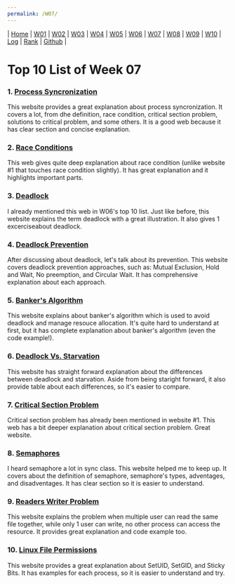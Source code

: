 ```yaml
---
permalink: /W07/
---
```

| [Home](https://saepasomba.github.io/os211) | [W01](https://saepasomba.github.io/os211/W01) | [W02](https://saepasomba.github.io/os211/W02) | [W03](https://saepasomba.github.io/os211/W03) | [W04](https://saepasomba.github.io/os211/W04) | [W05](https://saepasomba.github.io/os211/W05) | [W06](https://saepasomba.github.io/os211/W06) | [W07](https://saepasomba.github.io/os211/W07) | [W08](https://saepasomba.github.io/os211/W08) | [W09](https://saepasomba.github.io/os211/W09) | [W10](https://saepasomba.github.io/os211/W10) | [Log](https://saepasomba.github.io/os211/TXT/mylog.txt) | [Rank](https://saepasomba.github.io/os211/TXT/myrank.txt) | [Github](https://github.com/saepasomba/os211/) |

# Top 10 List of Week 07

### 1. [Process Syncronization](https://www.studytonight.com/operating-system/process-synchronization)
This website provides a great explanation about process syncronization. It covers a lot, from dhe definition, race condition, critical section problem, solutions to critical problem, and some others. It is a good web because it has clear section and concise explanation.

### 2. [Race Conditions](https://www.baeldung.com/cs/race-conditions)
This web gives quite deep explanation about race condition (unlike website #1 that touches race condition slightly). It has great explanation and it highlights important parts.

### 3. [Deadlock](https://www.geeksforgeeks.org/introduction-of-deadlock-in-operating-system/)
I already mentioned this web in W06's top 10 list. Just like before, this website explains the term deadlock with a great illustration. It also gives 1 excerciseabout deadlock.

### 4. [Deadlock Prevention](https://www.studytonight.com/operating-system/deadlock-prevention-in-operating-system)
After discussing about deadlock, let's talk about its prevention. This website covers deadlock prevention approaches, such as: Mutual Exclusion, Hold and Wait, No preemption, and Circular Wait. It has comprehensive explanation about each approach.

### 5. [Banker's Algorithm](https://www.geeksforgeeks.org/bankers-algorithm-in-operating-system-2/)
This website explains about banker's algorithm which is used to avoid deadlock and manage resouce allocation. It's quite hard to understand at first, but it has complete explanation about banker's algorithm (even the code example!).

### 6. [Deadlock Vs. Starvation](https://www.geeksforgeeks.org/difference-between-deadlock-and-starvation-in-os/)
This website has straight forward explanation about the differences between deadlock and starvation. Aside from being staright forward, it also provide table about each differences, so it's easier to compare.

### 7. [Critical Section Problem](https://www.javatpoint.com/os-critical-section-problem)
Critical section problem has already been mentioned in website #1. This web has a bit deeper explanation about critical section problem. Great website.

### 8. [Semaphores](https://www.tutorialspoint.com/semaphores-in-operating-system)
I heard semaphore a lot in sync class. This website helped me to keep up. It covers about the definition of semaphore, semaphore's types, adventages, and disadventages. It has clear section so it is easier to understand.

### 9. [Readers Writer Problem](https://www.studytonight.com/operating-system/readers-writer-problem)
This website explains the problem when multiple user can read the same file together, while only 1 user can write, no other process can access the resource. It provides great explanation and code example too.

### 10. [Linux File Permissions](https://www.geeksforgeeks.org/setuid-setgid-and-sticky-bits-in-linux-file-permissions/)
This website provides a great explanation about SetUID, SetGID, and Sticky Bits. It has examples for each process, so it is easier to understand and try.

